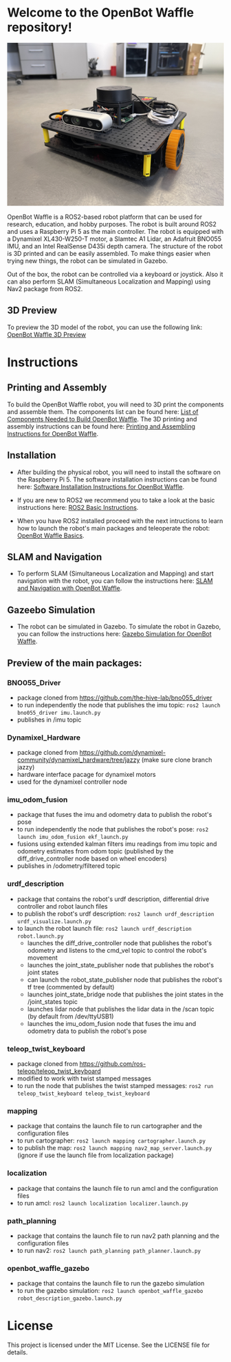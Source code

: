 # Welcome to the OpenBot Waffle repository!

<img src="docs/media/openbot_waffle.JPG" alt="ICIBot Waffle" width="800">

OpenBot Waffle is a ROS2-based robot platform that can be used for research, education, and hobby purposes. The robot is built around ROS2 and uses a Raspberry Pi 5 as the main controller. The robot is equipped with a Dynamixel XL430-W250-T motor, a Slamtec A1 Lidar, an Adafruit BNO055 IMU, and an Intel RealSense D435i depth camera. The structure of the robot is 3D printed and can be easily assembled. To make things easier when trying new things, the robot can be simulated in Gazebo.

Out of the box, the robot can be controlled via a keyboard or joystick. Also it can also perform SLAM (Simultaneous Localization and Mapping) using Nav2 package from ROS2. 

## 3D Preview

To preview the 3D model of the robot, you can use the following link: [OpenBot Waffle 3D Preview](https://cad.onshape.com/documents/e4455d89093a44267b1c8add/w/d262dbe7157cadda162aa249/e/e17b02729e8f8845fbf66276?renderMode=0&uiState=67bee99083113e444bfba18b)

# Instructions

## Printing and Assembly

To build the OpenBot Waffle robot, you will need to 3D print the components and assemble them. The components list can be found here: [List of Components Needed to Build OpenBot Waffle](docs/component_list.md). The 3D printing and assembly instructions can be found here: [Printing and Assembling Instructions for OpenBot Waffle](docs/3d_printing.md).

## Installation

- After building the physical robot, you will need to install the software on the Raspberry Pi 5. The software installation instructions can be found here: [Software Installation Instructions for OpenBot Waffle](docs/software_installation.md).

- If you are new to ROS2 we recommend you to take a look at the basic instructions here: [ROS2 Basic Instructions](docs/ros2_basic.md).

- When you have ROS2 installed proceed with the next intructions to learn how to launch the robot's main packages and teleoperate the robot: [OpenBot Waffle Basics](docs/teleoperation.md).

## SLAM and Navigation

- To perform SLAM (Simultaneous Localization and Mapping) and start navigation with the robot, you can follow the instructions here: [SLAM and Navigation with OpenBot Waffle](docs/slam_navigation.md).

## Gazeebo Simulation

- The robot can be simulated in Gazebo. To simulate the robot in Gazebo, you can follow the instructions here: [Gazebo Simulation for OpenBot Waffle](docs/gazebo_simulation.md).

## Preview of the main packages:

### BNO055_Driver
 - package cloned from https://github.com/the-hive-lab/bno055_driver 
 - to run independently the node that publishes the imu topic: ``` ros2 launch bno055_driver imu.launch.py ``` 
 - publishes in /imu topic

### Dynamixel_Hardware
 - package cloned from https://github.com/dynamixel-community/dynamixel_hardware/tree/jazzy (make sure clone branch jazzy)
 - hardware interface pacage for dynamixel motors
 - used for the dynamixel controller node

### imu_odom_fusion
 - package that fuses the imu and odometry data to publish the robot's pose
 - to run independently the node that publishes the robot's pose: ``` ros2 launch imu_odom_fusion ekf_launch.py ```
 - fusions using extended kalman filters imu readings from imu topic and odometry estimates from odom topic (published by the diff_drive_controller node based on wheel encoders) 
 - publishes in /odometry/filtered topic

### urdf_description
 - package that contains the robot's urdf description, differential drive controller and robot launch files
 - to publish the robot's urdf description: ``` ros2 launch urdf_description urdf_visualize.launch.py ```
 - to launch the robot launch file: ``` ros2 launch urdf_description robot.launch.py ```
    - launches the diff_drive_controller node that publishes the robot's odometry and listens to the cmd_vel topic to control the robot's movement
    - launches the joint_state_publisher node that publishes the robot's joint states
    - can launch the robot_state_publisher node that publishes the robot's tf tree (commented by default)
    - launches joint_state_bridge node that publishes the joint states in the /joint_states topic
    - launches lidar node that publishes the lidar data in the /scan topic (by default from /dev/ttyUSB1)
    - launches the imu_odom_fusion node that fuses the imu and odometry data to publish the robot's pose


### teleop_twist_keyboard
 - package cloned from https://github.com/ros-teleop/teleop_twist_keyboard
 - modified to work with twist stamped messages
 - to run the node that publishes the twist stamped messages: ``` ros2 run teleop_twist_keyboard teleop_twist_keyboard ```

### mapping
 - package that contains the launch file to run cartographer and the configuration files
 - to run cartographer: ``` ros2 launch mapping cartographer.launch.py ```
 - to publish the map: ``` ros2 launch mapping nav2_map_server.launch.py ``` (ignore if use the launch file from localization package)

### localization
 - package that contains the launch file to run amcl and the configuration files
 - to run amcl: ``` ros2 launch localization localizer.launch.py ```

### path_planning
 - package that contains the launch file to run nav2 path planning and the configuration files
 - to run nav2: ``` ros2 launch path_planning path_planner.launch.py ```

### openbot_waffle_gazebo
 - package that contains the launch file to run the gazebo simulation
 - to run the gazebo simulation: ``` ros2 launch openbot_waffle_gazebo robot_description_gazebo.launch.py ```

# License

This project is licensed under the MIT License. See the LICENSE file for details.